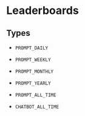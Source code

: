 # Leaderboards

## Types
- `PROMPT_DAILY`
- `PROMPT_WEEKLY`
- `PROMPT_MONTHLY`
- `PROMPT_YEARLY`
- `PROMPT_ALL_TIME`

- `CHATBOT_ALL_TIME`

